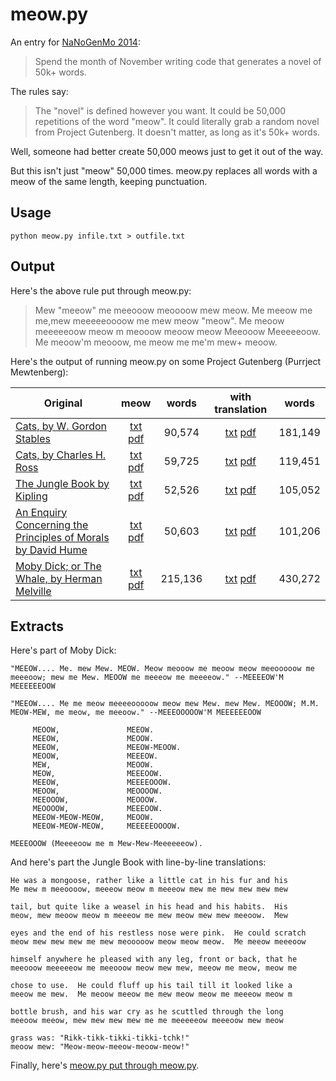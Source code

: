 meow.py
=======

An entry for [NaNoGenMo 2014](https://github.com/dariusk/NaNoGenMo-2014/):

> Spend the month of November writing code that generates a novel of 50k+ words.

The rules say:

> The "novel" is defined however you want. It could be 50,000 repetitions of the word "meow". It could literally grab a random novel from Project Gutenberg. It doesn't matter, as long as it's 50k+ words.

Well, someone had better create 50,000 meows just to get it out of the way.

But this isn't just "meow" 50,000 times. meow.py replaces all words with a meow of the same length, keeping punctuation.

Usage
-----

    python meow.py infile.txt > outfile.txt

Output
------

Here's the above rule put through meow.py:

> Mew "meeow" me meeooow meoooow mew meow. Me meeow me me,mew meeeeeoooow me mew meow "meow". Me meoow meeeeeoow meow m meooow meoow meow Meeooow Meeeeeoow. Me meoow'm meooow, me meow me me'm mew+ meoow.

Here's the output of running meow.py on some Project Gutenberg (Purrject Mewtenberg):

| Original                                                                     |                        meow                        |  words |                     with translation                    |  words |
|------------------------------------------------------------------------------|:--------------------------------------------------:|:------:|:-------------------------------------------------------:|:------:|
| [Cats, by W. Gordon Stables](43429-0.txt?raw=true)                                   |  [txt](meow-43429-0.txt?raw=true) [pdf](meow-43429-0.pdf?raw=true) |  90,574 | [txt](meow-x2-43429-0.txt?raw=true) [pdf](meow-x2-43429-0.pdf?raw=true) | 181,149 |
| [Cats, by Charles H. Ross](43790-0.txt?raw=true)                                     |  [txt](meow-43790-0.txt?raw=true) [pdf](meow-43790-0.pdf?raw=true) |  59,725 | [txt](meow-x2-43790-0.txt?raw=true) [pdf](meow-x2-43790-0.pdf?raw=true) | 119,451 |
| [The Jungle Book by Kipling](jnglb10.txt?raw=true)                                   |  [txt](meow-jnglb10.txt?raw=true) [pdf](meow-jnglb10.pdf?raw=true) |  52,526 | [txt](meow-x2-jnglb10.txt?raw=true) [pdf](meow-x2-jnglb10.pdf?raw=true) | 105,052 |
| [An Enquiry Concerning the Principles of Morals by David Hume](nqpmr10.txt?raw=true) | [txt](meow-nqpmr10.txt?raw=true) [pdf]( meow-nqpmr10.pdf?raw=true) |  50,603 | [txt](meow-x2-nqpmr10.txt?raw=true) [pdf](meow-x2-nqpmr10.pdf?raw=true) | 101,206 |
| [Moby Dick; or The Whale, by Herman Melville](pg2701.txt?raw=true)                   |  [txt](meow-pg2701.txt?raw=true) [pdf]( meow-pg2701.pdf?raw=true)  | 215,136 |  [txt](meow-x2-pg2701.txt?raw=true) [pdf](meow-x2-pg2701.pdf?raw=true)  | 430,272 |

Extracts
--------

Here's part of Moby Dick:

```
"MEEOW.... Me. mew Mew. MEOW. Meow meooow me meoow meow meeooooow me
meeeoow; mew me Mew. MEOOW me meeeow me meeeeow." --MEEEEOW'M MEEEEEEOOW

"MEEOW.... Me me meow meeeeooooow meow mew Mew. mew Mew. MEOOOW; M.M.
MEOW-MEW, me meow, me meeoow." --MEEEOOOOOW'M MEEEEEEOOW

     MEOOW,               MEEOW.
     MEEOW,               MEOOW.
     MEEOW,               MEEOW-MEOOW.
     MEOOW,               MEEEOW.
     MEW,                 MEOOW.
     MEOW,                MEEEOOW.
     MEEOW,               MEEEEOOOW.
     MEOOW,               MEOOOOW.
     MEEOOOW,             MEOOOW.
     MEOOOOW,             MEEEOOW.
     MEEOW-MEOW-MEOW,     MEOOW.
     MEEOW-MEOW-MEOW,     MEEEEEOOOOW.

MEEEOOOW (Meeeeoow me m Mew-Mew-Meeeeeeow).
```

And here's part the Jungle Book with line-by-line translations:

```
He was a mongoose, rather like a little cat in his fur and his
Me mew m meeoooow, meeeow meow m meeeow mew me mew mew mew mew

tail, but quite like a weasel in his head and his habits.  His
meow, mew meoow meow m meeeow me mew meow mew mew meeoow.  Mew

eyes and the end of his restless nose were pink.  He could scratch
meow mew mew mew me mew meooooow meow meow meow.  Me meeow meeeoow

himself anywhere he pleased with any leg, front or back, that he
meeooow meeeeeow me meeooow meow mew mew, meeow me meow, meow me

chose to use.  He could fluff up his tail till it looked like a
meeow me mew.  Me meoow meeow me mew meow meow me meeeow meow m

bottle brush, and his war cry as he scuttled through the long
meeoow meeow, mew mew mew mew me me meeeeeow meeeoow mew meow

grass was: "Rikk-tikk-tikki-tikki-tchk!"
meoow mew: "Meow-meow-meeow-meoow-meow!"
```

Finally, here's [meow.py put through meow.py](meow-meow.py).
